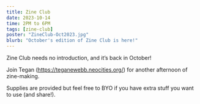 ```yaml
---
title: Zine Club
date: 2023-10-14
time: 2PM to 6PM
tags: [zine-club]
poster: "ZineClub-Oct2023.jpg"
blurb: "October's edition of Zine Club is here!"
---
```

Zine Club needs no introduction, and it’s back in October!

Join Tegan (https://teganewebb.neocities.org/) for another afternoon of zine-making.

Supplies are provided but feel free to BYO if you have extra stuff you want to use (and share!).
